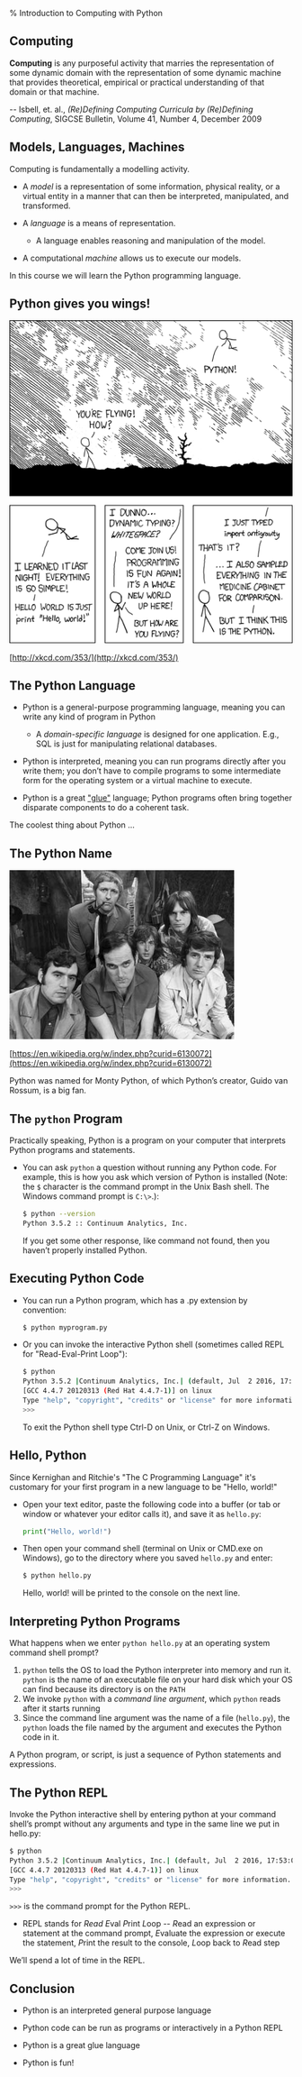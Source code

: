 % Introduction to Computing with Python

## Computing

**Computing** is any purposeful activity that marries the representation of some dynamic domain with the representation of some dynamic machine that provides theoretical, empirical or practical understanding of that domain or that machine.

-- Isbell, et. al., *(Re)Defining Computing Curricula by (Re)Defining Computing*, SIGCSE Bulletin, Volume 41, Number 4, December 2009


## Models, Languages, Machines

Computing is fundamentally a modelling activity.

- A *model* is a representation of some information, physical reality, or a virtual entity in a manner that can then be interpreted, manipulated, and transformed.
- A *language* is a means of representation.

    - A language enables reasoning and manipulation of the model.

- A computational *machine* allows us to execute our models.

In this course we will learn the Python programming language.

## Python gives you wings!

![](python.png)

[http://xkcd.com/353/](http://xkcd.com/353/)

## The Python Language

- Python is a general-purpose programming language, meaning you can write any kind of program in Python

    - A *domain-specific language* is designed for one application. E.g., SQL is just for manipulating relational databases.

- Python is interpreted, meaning you can run programs directly after you write them; you don’t have to compile programs to some intermediate form for the operating system or a virtual machine to execute.

- Python is a great ["glue"](https://www.python.org/doc/essays/omg-darpa-mcc-position/) language; Python programs often bring together disparate components to do a coherent task.

The coolest thing about Python ...

## The Python Name

![](Flyingcircus_2.jpg)

[https://en.wikipedia.org/w/index.php?curid=6130072](https://en.wikipedia.org/w/index.php?curid=6130072)


Python was named for Monty Python, of which Python’s creator, Guido van Rossum, is a big fan.

## The `python` Program

Practically speaking, Python is a program on your computer that interprets Python programs and statements.

- You can ask `python` a question without running any Python code. For example, this is how you ask which version of Python is installed (Note: the `$` character is the command prompt in the Unix Bash shell. The Windows command prompt is `C:\>`.):

    ```sh
    $ python --version
    Python 3.5.2 :: Continuum Analytics, Inc.
    ```

  If you get some other response, like command not found, then you haven’t properly installed Python.

## Executing Python Code

- You can run a Python program, which has a .py extension by convention:

    ```sh
    $ python myprogram.py
    ```

- Or you can invoke the interactive Python shell (sometimes called REPL for "Read-Eval-Print Loop"):

    ```sh
    $ python
    Python 3.5.2 |Continuum Analytics, Inc.| (default, Jul  2 2016, 17:53:06)
    [GCC 4.4.7 20120313 (Red Hat 4.4.7-1)] on linux
    Type "help", "copyright", "credits" or "license" for more information.
    >>>
    ```

    To exit the Python shell type Ctrl-D on Unix, or Ctrl-Z on Windows.

## Hello, Python

Since Kernighan and Ritchie's "The C Programming Language" it's customary for your first program in a new language to be "Hello, world!"

- Open your text editor, paste the following code into a buffer (or tab or window or whatever your editor calls it), and save it as `hello.py`:

    ```Python
    print("Hello, world!")
    ```

- Then open your command shell (terminal on Unix or CMD.exe on Windows), go to the directory where you saved `hello.py` and enter:

    ```sh
    $ python hello.py
    ```

    Hello, world! will be printed to the console on the next line.

## Interpreting Python Programs

What happens when we enter `python hello.py` at an operating system command shell prompt?

1. `python` tells the OS to load the Python interpreter into memory and run it. `python` is the name of an executable file on your hard disk which your OS can find because its directory is on the `PATH`
2. We invoke `python` with a *command line argument*, which `python` reads after it starts running
3. Since the command line argument was the name of a file (`hello.py`), the `python` loads the file named by the argument and executes the Python code in it.

A Python program, or script, is just a sequence of Python statements and expressions.

## The Python REPL

Invoke the Python interactive shell by entering python at your command shell’s prompt without any arguments and type in the same line we put in hello.py:

```sh
$ python
Python 3.5.2 |Continuum Analytics, Inc.| (default, Jul  2 2016, 17:53:06)
[GCC 4.4.7 20120313 (Red Hat 4.4.7-1)] on linux
Type "help", "copyright", "credits" or "license" for more information.
>>>
```

`>>>` is the command prompt for the Python REPL.

- REPL stands for *Read* *E*val *P*rint *L*oop -- *R*ead an expression or statement at the command prompt, *E*valuate the expression or execute the statement, *P*rint the result to the console, *L*oop back to *R*ead step

We’ll spend a lot of time in the REPL.

## Conclusion

- Python is an interpreted general purpose language

- Python code can be run as programs or interactively in a Python REPL

- Python is a great glue language

- Python is fun!
